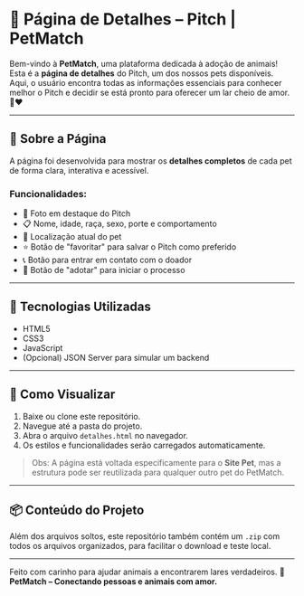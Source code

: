 # 🐾 Página de Detalhes – Pitch | PetMatch

Bem-vindo à **PetMatch**, uma plataforma dedicada à adoção de animais! Esta é a **página de detalhes** do Pitch, um dos nossos pets disponíveis. Aqui, o usuário encontra todas as informações essenciais para conhecer melhor o Pitch e decidir se está pronto para oferecer um lar cheio de amor. 🏡❤️

---

## 📌 Sobre a Página

A página foi desenvolvida para mostrar os **detalhes completos** de cada pet de forma clara, interativa e acessível.

### Funcionalidades:

- 📸 Foto em destaque do Pitch
- 📋 Nome, idade, raça, sexo, porte e comportamento
- 📍 Localização atual do pet
- ⭐ Botão de "favoritar" para salvar o Pitch como preferido
- 📞 Botão para entrar em contato com o doador
- 🐶 Botão de "adotar" para iniciar o processo

---

## 🧪 Tecnologias Utilizadas

- HTML5
- CSS3
- JavaScript
- (Opcional) JSON Server para simular um backend

---

## 🚀 Como Visualizar

1. Baixe ou clone este repositório.
2. Navegue até a pasta do projeto.
3. Abra o arquivo `detalhes.html` no navegador.
4. Os estilos e funcionalidades serão carregados automaticamente.

> Obs: A página está voltada especificamente para o **Site Pet**, mas a estrutura pode ser reutilizada para qualquer outro pet do PetMatch.

---

## 📦 Conteúdo do Projeto

Além dos arquivos soltos, este repositório também contém um `.zip` com todos os arquivos organizados, para facilitar o download e teste local.

---

Feito com carinho para ajudar animais a encontrarem lares verdadeiros. 💛  
**PetMatch – Conectando pessoas e animais com amor.**

